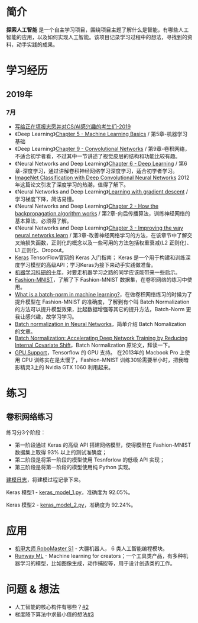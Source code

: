 # 简介
**探索人工智能** 是一个自主学习项目，围绕项目主题了解什么是智能，有哪些人工智能的应用，以及如何实现人工智能。该项目记录学习过程中的想法，寻找到的资料，动手实践的成果。

# 学习经历
## 2019年
### 7月
- [写给正在填报志愿并对CS/AI感兴趣的考生们-2019](https://zhuanlan.zhihu.com/p/68474477)
- 《Deep Learning》[Chapter 5 - Machine Learning Basics](http://www.deeplearningbook.org/contents/ml.html) / 第5章-机器学习基础 
- 《Deep Learning》[Chapter 9 - Convolutional Networks](http://www.deeplearningbook.org/contents/convnets.html) / 第9章-卷积网络，不适合初学者看，不过其中一节讲述了视觉皮层的结构和功能比较有趣。
- 《Neural Networks and Deep Learning》[Chapter 6 - Deep Learning](http://neuralnetworksanddeeplearning.com/chap6.html) / 第6章-深度学习，通过讲解卷积神经网络学习深度学习，适合初学者学习。
- [ImageNet Classification with Deep Convolutional Neural Networks](https://papers.nips.cc/paper/4824-imagenet-classification-with-deep-convolutional-neural-networks.pdf) 2012年这篇论文引发了深度学习的热潮，值得了解下。
- 《Neural Networks and Deep Learning》[Learning with gradient descent](http://neuralnetworksanddeeplearning.com/chap1.html#learning_with_gradient_descent) / 学习梯度下降，简洁易懂。
- 《Neural Networks and Deep Learning》[Chapter 2 - How the backpropagation algorithm works](http://neuralnetworksanddeeplearning.com/chap2.html) / 第2章-向后传播算法，训练神经网络的基本算法，必须得了解。
- 《Neural Networks and Deep Learning》[Chapter 3 - Improving the way neural networks learn](http://neuralnetworksanddeeplearning.com/chap3.html) / 第3章-改善神经网络学习的方法，在该章节中了解交叉熵损失函数，正则化的概念以及一些可用的方法包括权重衰减(L2 正则化)、L1 正则化、Dropout。
- [Keras](https://www.tensorflow.org/guide/keras) TensorFlow官网的 Keras 入门指南； Keras 是一个用于构建和训练深度学习模型的高级API；学习Keras为接下来动手实践做准备。
- [机器学习科研的十年](https://zhuanlan.zhihu.com/p/74249758)，对要走机器学习之路的同学应该能带来一些启示。
- [Fashion-MNIST](https://github.com/zalandoresearch/fashion-mnist)，了解了下 Fashion-MNIST 数据集，在卷积网络的练习中使用。
- [What is a batch-norm in machine learning?](https://www.quora.com/What-is-a-batch-norm-in-machine-learning)，在做卷积网络练习的时候为了提升模型在 Fashion-MNIST 的准确度，了解到有个叫 Batch Normalization 的方法可以提升模型效果，比起数据增强等其它的提升方法，Batch-Norm 更我让感兴趣，故学习学习。
- [Batch normalization in Neural Networks](https://towardsdatascience.com/batch-normalization-in-neural-networks-1ac91516821c)，简单介绍 Batch Nomalization 的文章。
- [Batch Normalization: Accelerating Deep Network Training by Reducing Internal Covariate Shift](https://arxiv.org/abs/1502.03167)，Batch Normalization 原论文，拜读一下。
- [GPU Support](https://www.tensorflow.org/install/gpu)，Tensorflow 的 GPU 支持。 在2013年的 Macbook Pro 上使用 CPU 训练实在是太慢了，Fashion-MNIST 训练30轮需要半小时，把我暗影精灵3上的 Nvidia GTX 1060 利用起来。

# 练习
## 卷积网络练习
练习分3个阶段：
- 第一阶段通过 Keras 的高级 API 搭建网络模型，使得模型在 Fashion-MNIST 数据集上取得 93% 以上的测试准确度；
- 第二阶段是将第一阶段的模型使用 Tesnforlow 的低级 API 实现；
- 第三阶段是将第一阶段的模型使用纯 Python 实现。

[建模日志](https://github.com/kai-zhong/discover-intelligence/blob/master/cnn_practice/README.md)，将建模过程记录下来。

Keras 模型1 - [keras_model_1.py](https://github.com/kai-zhong/discover-intelligence/blob/master/cnn_practice/keras_model_1.py)，准确度为 92.05%。

Keras 模型2 - [keras_model_2.py](https://github.com/kai-zhong/discover-intelligence/blob/master/cnn_practice/keras_model_2.py)，准确度为 92.24%。

# 应用
- [机甲大师 RoboMaster S1](https://www.dji.com/cn/robomaster-s1?site=brandsite&from=homepage) - 大疆机器人， 6 类人工智能编程模块。
- [Runway ML](https://runwayml.com/) - Machine learning for creators；一个工具类产品，有多种机器学习的模型，比如图像生成，动作捕捉等，用于设计创造类的工作。

# 问题 & 想法
- 人工智能的核心构件有哪些？[#2](https://github.com/kai-zhong/discover-intelligence/issues/2)
- 梯度降下算法中求最小值的想法[#3](https://github.com/kai-zhong/discover-intelligence/issues/3)
